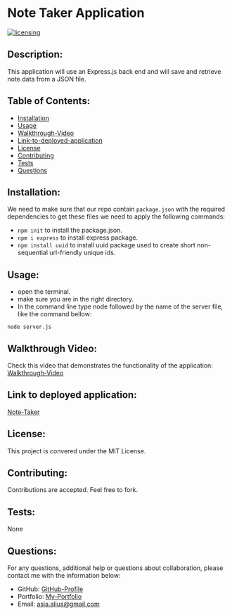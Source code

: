 # Note Taker Application
[![licensing](https://img.shields.io/badge/license-MIT-brightgreen)](https://docs.github.com/en/github/creating-cloning-and-archiving-repositories/licensing-a-repository#searching-github-by-license-type)

## Description:
This application will use an Express.js back end and will save and retrieve note data from a JSON file.

  ## Table of Contents:
  * [Installation](#installation)
  * [Usage](#usage)
  * [Walkthrough-Video](#walkthrough-video)
  * [Link-to-deployed-application](#link-to-deployed-application)
  * [License](#license)
  * [Contributing](#contributing)
  * [Tests](#tests)
  * [Questions](#questions)
  
  ## Installation:
  We need to make sure that our repo contain `package.json` with the required dependencies to get these files we need to apply the following commands:
  * ``` npm init ``` to install the package.json.
  * ``` npm i express ``` to install express package.
  * ``` npm install uuid ``` to install uuid package used to create short non-sequential url-friendly unique ids.

  ## Usage:
  * open the terminal.
  * make sure you are in the right directory.
  * In the command line type node followed by the name of the server file, like the command bellow: 

  ```
  node server.js  
  ```
  
  ## Walkthrough Video:
  Check this video that demonstrates the functionality of the application:<br />
   [Walkthrough-Video]()
  
  ## Link to deployed application:
   [Note-Taker](https://notes--application.herokuapp.com/)
  
  ## License:
  This project is convered under the MIT License.

  ## Contributing:
  Contributions are accepted. Feel free to fork.
 
  ## Tests:
  
  None

  ## Questions:
  For any questions, additional help or questions about collaboration, please contact me with the information below:
 
  * GitHub: [GitHub-Profile](https://github.com/asia-codeing)
  * Portfolio: [My-Portfolio](https://asia-codeing.github.io/my-Portfolio/)
  * Email: asia.alius@gmail.com